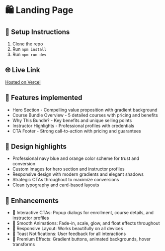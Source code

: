 # 🛍️ Landing Page

## 🔧 Setup Instructions
1. Clone the repo
2. Run `npm install`
3. Run `npm run dev`

## 🌐 Live Link
[Hosted on Vercel](https://course-bundle-xi.vercel.app/)

## 📁 Features implemented
- Hero Section - Compelling value proposition with gradient background
- Course Bundle Overview - 5 detailed courses with pricing and benefits
- Why This Bundle? - Key benefits and unique selling points
- Instructor Highlights - Professional profiles with credentials
- CTA Footer - Strong call-to-action with pricing and guarantees

## 📌 Design highlights
- Professional navy blue and orange color scheme for trust and conversion
- Custom images for hero section and instructor profiles
- Responsive design with modern gradients and elegant shadows
- Strategic CTAs throughout to maximize conversions
- Clean typography and card-based layouts

## 📌 Enhancements
- 🎯 Interactive CTAs: Popup dialogs for enrollment, course details, and instructor profiles
- 🎨 Smooth Animations: Fade-in, scale, glow, and float effects throughout
- 📱 Responsive Layout: Works beautifully on all devices
- 🔔 Toast Notifications: User feedback for all interactions
- 💫 Premium Effects: Gradient buttons, animated backgrounds, hover transforms